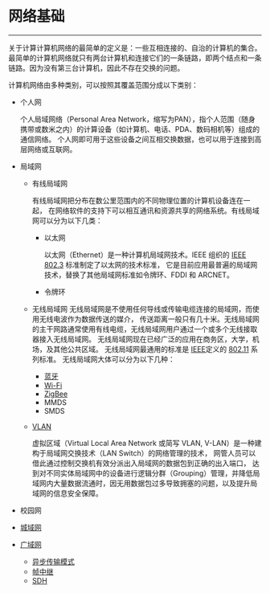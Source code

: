 # 网络基础

---

关于计算计算机网络的最简单的定义是：一些互相连接的、自治的计算机的集合。
最简单的计算机网络就只有两台计算机和连接它们的一条链路，即两个结点和一条
链路。因为没有第三台计算机，因此不存在交换的问题。

计算机网络由多种类别，可以按照其覆盖范围分成以下类别：

 * 个人网

   个人局域网络（Personal Area Network，缩写为PAN），指个人范围（随身携带或数米之内）的计算设备（如计算机、电话、PDA、数码相机等）组成的通信网络。
个人网即可用于这些设备之间互相交换数据，也可以用于连接到高层网络或互联网。

 * 局域网

   * 有线局域网

       有线局域网把分布在数公里范围内的不同物理位置的计算机设备连在一起，
在网络软件的支持下可以相互通讯和资源共享的网络系统。有线局域网可以分为以下几类：
       * 以太网

           以太网（Ethernet）是一种计算机局域网技术。IEEE 组织的 [IEEE 802.3](https://en.wikipedia.org/wiki/IEEE_802.3) 标准制定了以太网的技术标准，
它是目前应用最普遍的局域网技术，替换了其他局域网标准如令牌环、FDDI 和 ARCNET。

       * 令牌环

   * 无线局域网
       无线局域网是不使用任何导线或传输电缆连接的局域网，而使用无线电波作为数据传送的媒介，
传送距离一般只有几十米。无线局域网的主干网路通常使用有线电缆，无线局域网用户通过一个或多个无线接取器接入无线局域网。
无线局域网现在已经广泛的应用在商务区，大学，机场，及其他公共区域。
无线局域网最通用的标准是 [IEEE](https://zh.wikipedia.org/wiki/IEEE)定义的 [802.11](https://zh.wikipedia.org/wiki/IEEE_802.11) 系列标准。
       无线局域网大体可以分为以下几种：
       * [蓝牙](https://en.wikipedia.org/wiki/Bluetooth)
       * [Wi-Fi](https://zh.wikipedia.org/wiki/Wi-Fi)
       * [ZigBee](https://zh.wikipedia.org/wiki/ZigBee)
       * MMDS
       * SMDS

   * [VLAN](https://en.wikipedia.org/wiki/Virtual_LAN)

       虚拟区域（Virtual Local Area Network 或简写 VLAN, V-LAN）是一种建构于局域网交换技术（LAN Switch）的网络管理的技术，
网管人员可以借此通过控制交换机有效分派出入局域网的数据包到正确的出入端口，
达到对不同实体局域网中的设备进行逻辑分群（Grouping）管理，并降低局域网内大量数据流通时，因无用数据包过多导致拥塞的问题，以及提升局域网的信息安全保障。

 * 校园网

 * [城域网](https://zh.wikipedia.org/wiki/城域网)

 * [广域网](https://zh.wikipedia.org/wiki/广域网)

    * [异步传输模式](https://zh.wikipedia.org/wiki/异步传输模式)
    * [帧中继](https://zh.wikipedia.org/wiki/帧中继)
    * [SDH](https://zh.wikipedia.org/wiki/SDH)
